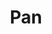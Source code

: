 ---
layout: artwork-detail
title: "Pan"
category: "Bronze Sculptures"
category_url: "/bronze/"
material: "Bronze"
dimensions: "height 26 cm"
images:
  - file: "bronze/pan/162-6270_IMG.JPG"
  - file: "bronze/pan/162-6271_IMG.JPG"
---